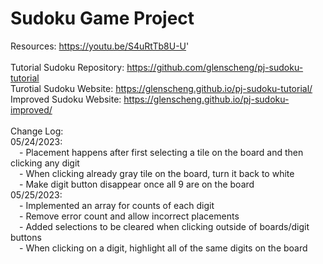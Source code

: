 # Sudoku Game Project

Resources: https://youtu.be/S4uRtTb8U-U'
<br /><br />
Tutorial Sudoku Repository: https://github.com/glenscheng/pj-sudoku-tutorial
<br />
Turotial Sudoku Website: https://glenscheng.github.io/pj-sudoku-tutorial/
<br />
Improved Sudoku Website: https://glenscheng.github.io/pj-sudoku-improved/
<br /><br />
Change Log:
<br />
05/24/2023: 
<br />&emsp;- Placement happens after first selecting a tile on the board and then clicking any digit
<br />&emsp;- When clicking already gray tile on the board, turn it back to white
<br />&emsp;- Make digit button disappear once all 9 are on the board
<br />
05/25/2023:
<br />&emsp;- Implemented an array for counts of each digit
<br />&emsp;- Remove error count and allow incorrect placements
<br />&emsp;- Added selections to be cleared when clicking outside of boards/digit buttons
<br />&emsp;- When clicking on a digit, highlight all of the same digits on the board
